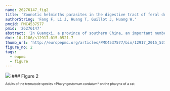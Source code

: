 ```yaml
---
name: 26276147_fig2
title: 'Zoonotic helminths parasites in the digestive tract of feral dogs and cats in Guangxi, China.'
authorString: 'Fang F, Li J, Huang T, Guillot J, Huang W.'
pmcid: PMC4537577
pmid: '26276147'
abstract: 'In Guangxi, a province of southern China, an important number of dogs and cats roam freely in rural settings, and the presence of these animals in proximity of people may represent a risk of parasitic zoonoses. The objective of the present study was to investigate the presence and identify gastrointestinal helminths in feral carnivores in Guangxi province. Therefore, post mortem examination was performed in 40 dogs and in 39 cats.The Gastrointestinal helminths were found in all the necropsied dogs and in 37 out of 39 cats. Fifteen species were identified including 7 trematodes, 3 cestodes and 5 nematodes. Most of them may be responsible for zoonotic infections.Major zoonotic gastrointestinal helminths, including liver and intestinal flukes, Toxocara spp., and Ancylostoma spp., are present in feral dogs and cats in Guangxi, and may represent a significant risk for public health.'
doi: 10.1186/s12917-015-0521-7
thumb_url: 'http://europepmc.org/articles/PMC4537577/bin/12917_2015_521_Fig2_HTML.gif'
figure_no: 2
tags:
  - eupmc
  - figure
---
```

<img src='http://europepmc.org/articles/PMC4537577/bin/12917_2015_521_Fig2_HTML.jpg' style='max-height: 300px'>
### Figure 2
<p style='font-size: 10px;'>Adults of the trematode species *Pharyngostomum cordatum* on the pharynx of a cat</p>